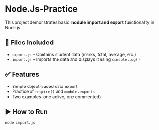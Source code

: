# Node.Js-Practice

This project demonstrates basic **module import and export** functionality in Node.js.

## 📁 Files Included

- `export.js` – Contains student data (marks, total, average, etc.)
- `import.js` – Imports the data and displays it using `console.log()`

## ✅ Features

- Simple object-based data export
- Practice of `require()` and `module.exports`
- Two examples (one active, one commented)

## ▶️ How to Run

```bash
node import.js
